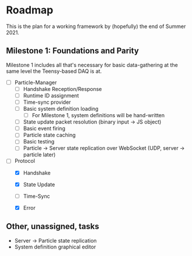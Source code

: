 # Roadmap

This is the plan for a working framework by (hopefully) the end of Summer 2021.

## Milestone 1: Foundations and Parity

Milestone 1 includes all that's necessary for basic data-gathering at the same level the Teensy-based DAQ is at.

- [ ] Particle-Manager
  - [ ] Handshake Reception/Response
  - [ ] Runtime ID assignment
  - [ ] Time-sync provider
  - [ ] Basic system definition loading
    - [ ] For Milestone 1, system definitions will be hand-written
  - [ ] State update packet resolution (binary input -> JS object)
  - [ ] Basic event firing
  - [ ] Particle state caching
  - [ ] Basic testing
  - [ ] Particle -> Server state replication over WebSocket (UDP, server -> particle later)
- [ ] Protocol
  - [x] Handshake
  - [x] State Update
  - [ ] Time-Sync
  - [x] Error



## Other, unassigned, tasks

- Server -> Particle state replication
- System definition graphical editor